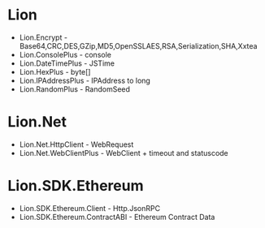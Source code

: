 # Lion
* Lion.Encrypt - Base64,CRC,DES,GZip,MD5,OpenSSLAES,RSA,Serialization,SHA,Xxtea
* Lion.ConsolePlus - console
* Lion.DateTimePlus - JSTime
* Lion.HexPlus - byte[]
* Lion.IPAddressPlus - IPAddress to long
* Lion.RandomPlus - RandomSeed

# Lion.Net
* Lion.Net.HttpClient - WebRequest
* Lion.Net.WebClientPlus - WebClient + timeout and statuscode

# Lion.SDK.Ethereum
* Lion.SDK.Ethereum.Client - Http.JsonRPC
* Lion.SDK.Ethereum.ContractABI - Ethereum Contract Data
